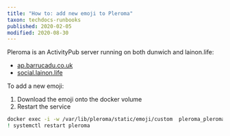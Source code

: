 ```yaml
---
title: "How to: add new emoji to Pleroma"
taxon: techdocs-runbooks
published: 2020-02-05
modified: 2020-08-30
---
```


Pleroma is an ActivityPub server running on both dunwich and
lainon.life:

- [ap.barrucadu.co.uk](https://ap.barrucadu.co.uk)
- [social.lainon.life](https://social.lainon.life)

To add a new emoji:

1. Download the emoji onto the docker volume
2. Restart the service

```bash
docker exec -i -w /var/lib/pleroma/static/emoji/custom  pleroma_pleroma_1 wget ...
! systemctl restart pleroma
```
